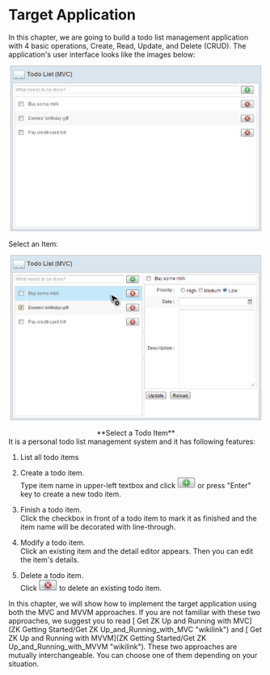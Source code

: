 # Target Application
In this chapter, we are going to build a todo list management
application with 4 basic operations, Create, Read, Update, and Delete
(CRUD). The application's user interface looks like the images below:

![](../images/ze-ch6-app.png  " center | 600px")

Select an Item:

![](../images/ze-ch6-app-selected.png  " center | 600px")

<div style="text-align:center">
**Select a Todo Item**

</div>
It is a personal todo list management system and it has following
features:

1.  List all todo items
2.  Create a todo item.<br/>
Type item name in upper-left textbox and click ![](../images/ze-ch6-plus.png "fig:Tutorial-ch6-plus.png") or press "Enter" key to create a new todo item.

3.  Finish a todo item.<br/>
Click the checkbox in front of a todo item to mark it as finished and the item name will be decorated with line-through.

4.  Modify a todo item.<br/>
Click an existing item and the detail editor appears. Then you can edit the item's details.

5.  Delete a todo item.<br/>
Click ![](../images/ze-ch6-cross.png) to delete an existing todo item.

In this chapter, we will show how to implement the target application
using both the MVC and MVVM approaches. If you are not familiar with
these two approaches, we suggest you to read [ Get ZK Up and Running
with MVC](ZK Getting Started/Get ZK Up_and_Running_with_MVC "wikilink")
and [ Get ZK Up and Running with
MVVM](ZK Getting Started/Get ZK Up_and_Running_with_MVVM "wikilink").
These two approaches are mutually interchangeable. You can choose one of
them depending on your situation.





